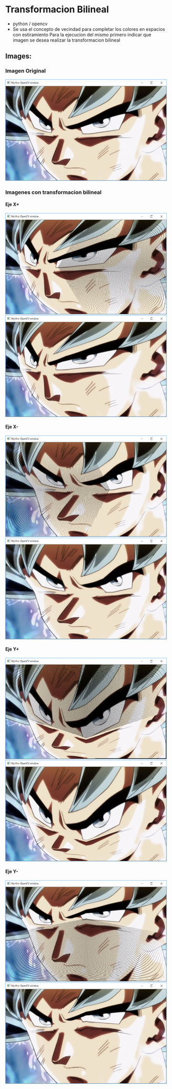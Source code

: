 # Transformacion Bilineal
+ python / opencv
+ Se usa el concepto de vecindad para completar los colores en espacios con estiramiento
Para la ejecucion del mismo primero indicar que imagen se desea realizar la transformacion bilineal
## Images:
### Imagen Original
![](https://github.com/RubenJTL/TOPICO-DE-COMPUTACION-GRAFICA/blob/master/Transformacion/TRANSFORMACIONBILINEAL/imgO.PNG)
### Imagenes con transformacion bilineal
  #### Eje X+
  ![](https://github.com/RubenJTL/TOPICO-DE-COMPUTACION-GRAFICA/blob/master/Transformacion/TRANSFORMACIONBILINEAL/img4.PNG)
  ![](https://github.com/RubenJTL/TOPICO-DE-COMPUTACION-GRAFICA/blob/master/Transformacion/TRANSFORMACIONBILINEAL/img4conAuto.PNG)
  #### Eje X-
  ![](https://github.com/RubenJTL/TOPICO-DE-COMPUTACION-GRAFICA/blob/master/Transformacion/TRANSFORMACIONBILINEAL/img3.PNG)
  ![](https://github.com/RubenJTL/TOPICO-DE-COMPUTACION-GRAFICA/blob/master/Transformacion/TRANSFORMACIONBILINEAL/img3conAuto.PNG)
  #### Eje Y+
  ![](https://github.com/RubenJTL/TOPICO-DE-COMPUTACION-GRAFICA/blob/master/Transformacion/TRANSFORMACIONBILINEAL/img1.PNG)
  ![](https://github.com/RubenJTL/TOPICO-DE-COMPUTACION-GRAFICA/blob/master/Transformacion/TRANSFORMACIONBILINEAL/img1conAuto.PNG)
  #### Eje Y-
  ![](https://github.com/RubenJTL/TOPICO-DE-COMPUTACION-GRAFICA/blob/master/Transformacion/TRANSFORMACIONBILINEAL/img2.PNG)
  ![](https://github.com/RubenJTL/TOPICO-DE-COMPUTACION-GRAFICA/blob/master/Transformacion/TRANSFORMACIONBILINEAL/img2conAuto.PNG)


